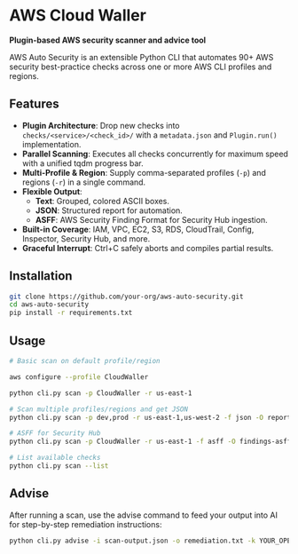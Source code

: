 # AWS Cloud Waller

**Plugin-based AWS security scanner and advice tool**

AWS Auto Security is an extensible Python CLI that automates 90+ AWS security best-practice checks across one or more AWS CLI profiles and regions.

## Features

- **Plugin Architecture**: Drop new checks into `checks/<service>/<check_id>/` with a `metadata.json` and `Plugin.run()` implementation.  
- **Parallel Scanning**: Executes all checks concurrently for maximum speed with a unified tqdm progress bar.  
- **Multi-Profile & Region**: Supply comma-separated profiles (`-p`) and regions (`-r`) in a single command.  
- **Flexible Output**:  
  - **Text**: Grouped, colored ASCII boxes.  
  - **JSON**: Structured report for automation.  
  - **ASFF**: AWS Security Finding Format for Security Hub ingestion.  
- **Built-in Coverage**: IAM, VPC, EC2, S3, RDS, CloudTrail, Config, Inspector, Security Hub, and more.  
- **Graceful Interrupt**: Ctrl+C safely aborts and compiles partial results.

## Installation

```bash
git clone https://github.com/your-org/aws-auto-security.git
cd aws-auto-security
pip install -r requirements.txt
```

## Usage

```bash
# Basic scan on default profile/region

aws configure --profile CloudWaller

python cli.py scan -p CloudWaller -r us-east-1

# Scan multiple profiles/regions and get JSON
python cli.py scan -p dev,prod -r us-east-1,us-west-2 -f json -O report.json

# ASFF for Security Hub
python cli.py scan -p CloudWaller -r us-east-1 -f asff -O findings-asff.json

# List available checks
python cli.py scan --list
```

## Advise

After running a scan, use the advise command to feed your output into AI for step-by-step remediation instructions:

```bash
python cli.py advise -i scan-output.json -o remediation.txt -k YOUR_OPENAI_API_KEY
```
